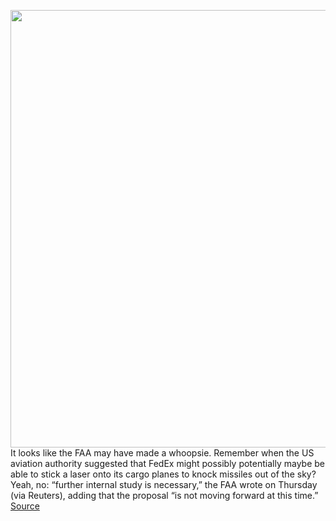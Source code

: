 <img src='https://cdn.vox-cdn.com/thumbor/1H5xP5PUL8MPvy_fMzs4hZUpL8A=/0x0:4000x2299/1200x800/filters:focal(1571x620:2211x1260)/cdn.vox-cdn.com/uploads/chorus_image/image/70406329/1230688732.0.jpg' width='700px' /><br/>
It looks like the FAA may have made a whoopsie. Remember when the US aviation authority suggested that FedEx might possibly potentially maybe be able to stick a laser onto its cargo planes to knock missiles out of the sky? Yeah, no: “further internal study is necessary,” the FAA wrote on Thursday (via Reuters), adding that the proposal “is not moving forward at this time.”
<a href='https://www.theverge.com/2022/1/18/22890463/fedex-laser-missile-defense-infrared-airplane-faa'> Source <a/>